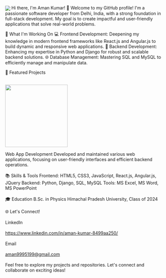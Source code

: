   <img align="center" src="https://i.postimg.cc/L87pftPs/github-header-image.png" />
Hi there, I'm Aman Kumar! 👋
Welcome to my GitHub profile! I'm a passionate software developer from Delhi, India, with a strong foundation in full-stack development. My goal is to create impactful and user-friendly applications that solve real-world problems.

🌟 What I'm Working On
💻 Frontend Development: Deepening my knowledge in modern frontend frameworks like React.js and Angular.js to build dynamic and responsive web applications.
🐍 Backend Development: Enhancing my expertise in Python and Django for robust and scalable backend solutions.
🌐 Database Management: Mastering SQL and MySQL to efficiently manage and manipulate data.

🚀 Featured Projects
<br><br/>

<img weidth=600 height=200 align="center" src="https://img.freepik.com/free-photo/3d-rendering-kid-playing-online_23-2150898633.jpg?t=st=1718452136~exp=1718455736~hmac=e12ea660f40c17ffa07f7a7d4b9d5607404d597292ec2e7173023005bb65e5bc&w=740"/>

Web App Development
Developed and maintained various web applications, focusing on user-friendly interfaces and efficient backend operations.
<br><br/>
📚 Skills & Tools
Frontend: HTML5, CSS3, JavaScript, React.js, Angular.js, JQuery
Backend: Python, Django, SQL, MySQL
Tools: MS Excel, MS Word, MS PowerPoint
<br><br/>
🎓 Education
B.Sc. in Physics
Himachal Pradesh University, Class of 2024
<br><br/>
🌐 Let's Connect!
<br><br/>
LinkedIn
<br><br/>
https://www.linkedin.com/in/aman-kumar-8499aa250/
<br><br/>
Email
<br><br/>
aman9995199@gmail.com
<br><br/>
Feel free to explore my projects and repositories. Let's connect and collaborate on exciting ideas!
